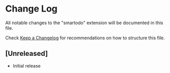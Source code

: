 # Change Log

All notable changes to the "smartodo" extension will be documented in this file.

Check [Keep a Changelog](http://keepachangelog.com/) for recommendations on how to structure this file.

## [Unreleased]

- Initial release